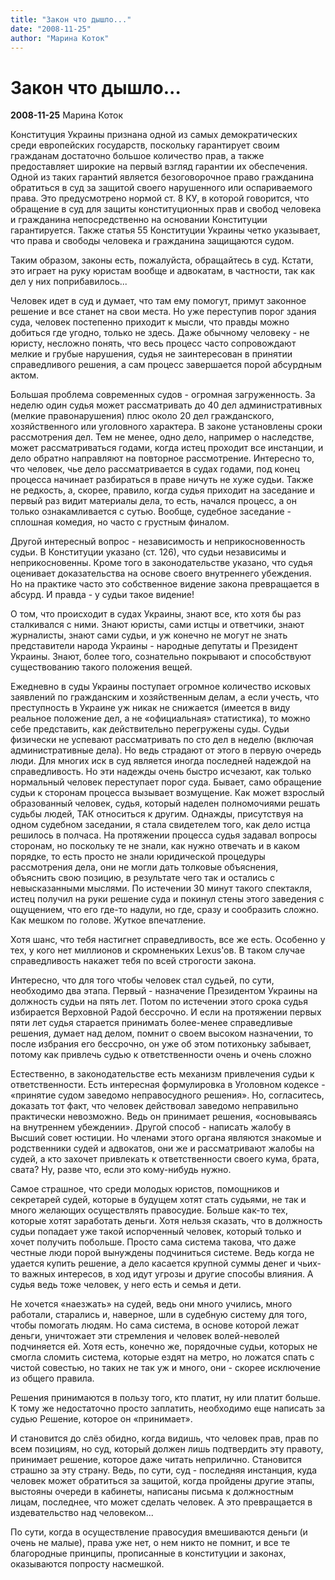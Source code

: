 ```yaml
---
title: "Закон что дышло..."
date: "2008-11-25"
author: "Марина Коток"
---
```


# Закон что дышло...

**2008-11-25** Марина Коток

Конституция Украины признана одной из самых демократических среди европейских государств, поскольку гарантирует своим гражданам достаточно большое количество прав, а также предоставляет широкие на первый взгляд гарантии их обеспечения. Одной из таких гарантий является безоговорочное право гражданина обратиться в суд за защитой своего нарушенного или оспариваемого права. Это предусмотрено нормой ст. 8 КУ, в которой говорится, что обращение в суд для защиты конституционных прав и свобод человека и гражданина непосредственно на основании Конституции гарантируется. Также статья 55 Конституции Украины четко указывает, что права и свободы человека и гражданина защищаются судом.

Таким образом, законы есть, пожалуйста, обращайтесь в суд. Кстати, это играет на руку юристам вообще и адвокатам, в частности, так как дел у них поприбавилось...

Человек идет в суд и думает, что там ему помогут, примут законное решение и все станет на свои места. Но уже переступив порог здания суда, человек постепенно приходит к мысли, что правды можно добиться где угодно, только не здесь. Даже обычному человеку - не юристу, несложно понять, что весь процесс часто сопровождают мелкие и грубые нарушения, судья не заинтересован в принятии справедливого решения, а сам процесс завершается порой абсурдным актом.

Большая проблема современных судов - огромная загруженность. За неделю один судья может рассматривать до 40 дел административных (мелкие правонарушения) плюс около 20 дел гражданского, хозяйственного или уголовного характера. В законе установлены сроки рассмотрения дел. Тем не менее, одно дело, например о наследстве, может рассматриваться годами, когда истец проходит все инстанции, и дело обратно направляют на повторное рассмотрение. Интересно то, что человек, чье дело рассматривается в судах годами, под конец процесса начинает разбираться в праве ничуть не хуже судьи. Также не редкость, а, скорее, правило, когда судья приходит на заседание и первый раз видит материалы дела, то есть, начался процесс, а он только ознакамливается с сутью. Вообще, судебное заседание - сплошная комедия, но часто с грустным финалом.

Другой интересный вопрос - независимость и неприкосновенность судьи. В Конституции указано (ст. 126), что судьи независимы и неприкосновенны. Кроме того в законодательстве указано, что судья оценивает доказательства на основе своего внутреннего убеждения. Но на практике часто это собственное видение закона превращается в абсурд. И правда - у судьи такое видение!

О том, что происходит в судах Украины, знают все, кто хотя бы раз сталкивался с ними. Знают юристы, сами истцы и ответчики, знают журналисты, знают сами судьи, и уж конечно не могут не знать представители народа Украины - народные депутаты и Президент Украины. Знают, более того, сознательно покрывают и способствуют существованию такого положения вещей.

Ежедневно в суды Украины поступает огромное количество исковых заявлений по гражданским и хозяйственным делам, а если учесть, что преступность в Украине уж никак не снижается (имеется в виду реальное положение дел, а не «официальная» статистика), то можно себе представить, как действительно перегружены суды. Судьи физически не успевают рассматривать по сто дел в неделю (включая административные дела). Но ведь страдают от этого в первую очередь люди. Для многих иск в суд является иногда последней надеждой на справедливость. Но эти надежды очень быстро исчезают, как только нормальный человек переступает порог суда. Бывает, само обращение судьи к сторонам процесса вызывает возмущение. Как может взрослый образованный человек, судья, который наделен полномочиями решать судьбы людей, ТАК относиться к другим. Однажды, присутствуя на одном судебном заседании, я стала свидетелем того, как дело истца решилось в полчаса. На протяжении процесса судья задавал вопросы сторонам, но поскольку те не знали, как нужно отвечать и в каком порядке, то есть просто не знали юридической процедуры рассмотрения дела, они не могли дать толковые объяснения, объяснить свою позицию, в результате чего так и остались с невысказанными мыслями. По истечении 30 минут такого спектакля, истец получил на руки решение суда и покинул стены этого заведения с ощущением, что его где-то надули, но где, сразу и сообразить сложно. Как мешком по голове. Жуткое впечатление.

Хотя шанс, что тебя настигнет справедливость, все же есть. Особенно у тех, у кого нет миллионов и скромненьких Lexus'oв. В таком случае справедливость накажет тебя по всей строгости закона.

Интересно, что для того чтобы человек стал судьей, по сути, необходимо два этапа. Первый - назначение Президентом Украины на должность судьи на пять лет. Потом по истечении этого срока судья избирается Верховной Радой бессрочно. И если на протяжении первых пяти лет судья старается принимать более-менее справедливые решения, думает над делом, помнит о своем высоком назначении, то после избрания его бессрочно, он уже об этом потихоньку забывает, потому как привлечь судью к ответственности очень и очень сложно

Естественно, в законодательстве есть механизм привлечения судьи к ответственности. Есть интересная формулировка в Уголовном кодексе - «принятие судом заведомо неправосудного решения». Но, согласитесь, доказать тот факт, что человек действовал заведомо неправильно практически невозможно. Ведь он принимает решения, «основываясь на внутреннем убеждении». Другой способ - написать жалобу в Высший совет юстиции. Но членами этого органа являются знакомые и родственники судей и адвокатов, они же и рассматривают жалобы на судей, а кто захочет привлекать к ответственности своего кума, брата, свата? Ну, разве что, если это кому-нибудь нужно.

Самое страшное, что среди молодых юристов, помощников и секретарей судей, которые в будущем хотят стать судьями, не так и много желающих осуществлять правосудие. Больше как-то тех, которые хотят заработать деньги. Хотя нельзя сказать, что в должность судьи попадает уже такой испорченный человек, который только и хочет получить побольше. Просто сама система такова, что даже честные люди порой вынуждены подчиниться системе. Ведь когда не удается купить решение, а дело касается крупной суммы денег и чьих-то важных интересов, в ход идут угрозы и другие способы влияния. А судья ведь тоже человек, у него есть и семья и дети.

Не хочется «наезжать» на судей, ведь они много учились, много работали, старались и, наверное, шли в судебную систему для того, чтобы помогать людям. Но сама система, в основе которой лежат деньги, уничтожает эти стремления и человек волей-неволей подчиняется ей. Хотя есть, конечно же, порядочные судьи, которых не смогла сломить система, которые ездят на метро, но ложатся спать с чистой совестью, но таких не так уж и много, они - скорее исключение из общего правила.

Решения принимаются в пользу того, кто платит, ну или платит больше. К тому же недостаточно просто заплатить, необходимо еще написать за судью Решение, которое он «принимает».

И становится до слёз обидно, когда видишь, что человек прав, прав по всем позициям, но суд, который должен лишь подтвердить эту правоту, принимает решение, которое даже читать неприлично. Становится страшно за эту страну. Ведь, по сути, суд - последняя инстанция, куда человек может обратиться за защитой, когда пройдены другие этапы, выстояны очереди в кабинеты, написаны письма к должностным лицам, последнее, что может сделать человек. А это превращается в издевательство над человеком...

По сути, когда в осуществление правосудия вмешиваются деньги (и очень не малые), права уже нет, о нем никто не помнит, и все те благородные принципы, прописанные в конституции и законах, оказываются попросту насмешкой.